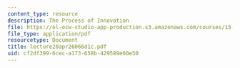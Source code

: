 ```yaml
---
content_type: resource
description: The Process of Innovation
file: https://ol-ocw-studio-app-production.s3.amazonaws.com/courses/15-310-managerial-psychology-laboratory-spring-2003/cf2df3996ceca173658b429589e60e50_lecture20apr26066d1c.pdf
file_type: application/pdf
resourcetype: Document
title: lecture20apr26066d1c.pdf
uid: cf2df399-6cec-a173-658b-429589e60e50
---
```

